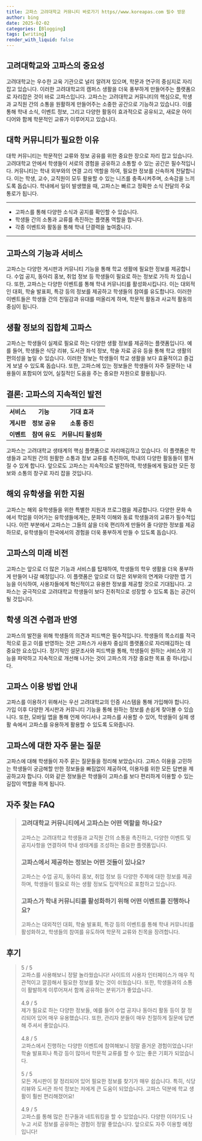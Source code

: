 ```yaml
---
title: 고파스 고려대학교 커뮤니티 바로가기 https//www.koreapas.com 필수 방문
author: bing
date: 2025-02-02
categories: [Blogging]
tags: [writing]
render_with_liquid: false
---
```



<h2 id='고려대학교와 고파스의 중요성'>고려대학교와 고파스의 중요성</h2>

<p>고려대학교는 우수한 교육 기관으로 널리 알려져 있으며, 학문과 연구의 중심지로 자리잡고 있습니다. 이러한 고려대학교의 캠퍼스 생활을 더욱 풍부하게 만들어주는 플랫폼으로 자리잡은 것이 바로 고파스입니다. 고파스는 고려대학교 커뮤니티의 핵심으로, 학생과 교직원 간의 소통을 원활하게 만들어주는 소중한 공간으로 기능하고 있습니다. 이를 통해 학내 소식, 이벤트 정보, 그리고 다양한 활동이 효과적으로 공유되고, 새로운 아이디어와 함께 학문적인 교류가 이루어지고 있습니다.</p>

<h2 id='대학 커뮤니티가 필요한 이유'>대학 커뮤니티가 필요한 이유</h2>

<p>대학 커뮤니티는 학문적인 교류와 정보 공유를 위한 중요한 장으로 자리 잡고 있습니다. 고려대학교 안에서 학생들이 서로의 경험을 공유하고 소통할 수 있는 공간은 필수적입니다. 커뮤니티는 학내 외부와의 연결 고리 역할을 하여, 필요한 정보를 신속하게 전달합니다. 이는 학생, 교수, 교직원이 모두 활용할 수 있는 니즈를 충족시켜주며, 소속감을 느끼도록 돕습니다. 학내에서 일이 발생했을 때, 고파스는 빠르고 정확한 소식 전달의 주요 통로가 됩니다.</p>

<hr />

<ul>
    <li>고파스를 통해 다양한 소식과 공지를 확인할 수 있습니다.</li>
    <li>학생들 간의 소통과 교류를 촉진하는 플랫폼 역할을 합니다.</li>
    <li>각종 이벤트와 활동을 통해 학내 단결력을 높여줍니다.</li>
</ul>

<hr />

<h2 id='고파스의 기능과 서비스'>고파스의 기능과 서비스</h2>

<p>고파스는 다양한 게시판과 커뮤니티 기능을 통해 학교 생활에 필요한 정보를 제공합니다. 수업 공지, 동아리 홍보, 취업 정보 등 학생들이 필요로 하는 정보로 가득 차 있습니다. 또한, 고파스는 다양한 이벤트를 통해 학내 커뮤니티를 활성화시킵니다. 이는 대외적인 대회, 학술 발표회, 특강 등의 정보를 제공하고 학생들의 참여를 유도합니다. 이러한 이벤트들은 학생들 간의 친밀감과 유대를 떠올리게 하며, 학문적 활동과 사교적 활동의 중심이 됩니다.</p>

<h2 id='생활 정보의 집합체 고파스'>생활 정보의 집합체 고파스</h2>

<p>고파스는 학생들이 실제로 필요로 하는 다양한 생활 정보를 제공하는 플랫폼입니다. 예를 들어, 학생들은 식당 리뷰, 도서관 좌석 정보, 학술 자료 공유 등을 통해 학교 생활의 편의성을 높일 수 있습니다. 이러한 정보는 학생들이 학교 생활을 보다 효율적이고 즐겁게 보낼 수 있도록 돕습니다. 또한, 고파스에 있는 정보들은 학생들이 자주 질문하는 내용들이 포함되어 있어, 실질적인 도움을 주는 중요한 자원으로 활용됩니다.</p>

<h2 id='결론: 고파스의 지속적인 발전'>결론: 고파스의 지속적인 발전</h2>

<table>
    <tr>
        <td style="text-align: center; height: 17px;"><b>서비스</b></td>
        <td style="text-align: center; height: 17px;"><b>기능</b></td>
        <td style="text-align: center; height: 17px;"><b>기대 효과</b></td>
    </tr>
    <tr>
        <td style="text-align: center; height: 17px;"><b>게시판</b></td>
        <td style="text-align: center; height: 17px;"><b>정보 공유</b></td>
        <td style="text-align: center; height: 17px;"><b>소통 증진</b></td>
    </tr>
    <tr>
        <td style="text-align: center; height: 17px;"><b>이벤트</b></td>
        <td style="text-align: center; height: 17px;"><b>참여 유도</b></td>
        <td style="text-align: center; height: 17px;"><b>커뮤니티 활성화</b></td>
    </tr>
</table>

<p>고파스는 고려대학교 생태계의 핵심 플랫폼으로 자리매김하고 있습니다. 이 플랫폼은 학생들과 교직원 간의 원활한 소통과 정보 교류를 촉진하여, 학내의 다양한 활동들이 펼쳐질 수 있게 합니다. 앞으로도 고파스는 지속적으로 발전하여, 학생들에게 필요한 모든 정보와 소통의 창구로 자리 잡을 것입니다.</p>

<h2 id='해외 유학생을 위한 지원'>해외 유학생을 위한 지원</h2>

<p>고파스는 해외 유학생들을 위한 특별한 지원과 프로그램을 제공합니다. 다양한 문화 속에서 학업을 이어가는 유학생들에게는, 문화적 이해와 동료 학생들과의 교류가 필수적입니다. 이런 부분에서 고파스는 그들의 삶을 더욱 편리하게 만들어 줄 다양한 정보를 제공하므로, 유학생들이 한국에서의 경험을 더욱 풍부하게 만들 수 있도록 돕습니다.</p>

<h2 id='고파스의 미래 비전'>고파스의 미래 비전</h2>

<p>고파스는 앞으로 더 많은 기능과 서비스를 탑재하여, 학생들의 학우 생활을 더욱 풍부하게 만들어 나갈 예정입니다. 이 플랫폼은 앞으로 더 많은 외부와의 연계와 다양한 앱 기능을 이식하여, 사용자들에게 혁신적이고 유용한 정보를 제공할 것으로 기대됩니다. 고파스는 궁극적으로 고려대학교 학생들이 보다 진취적으로 성장할 수 있도록 돕는 공간이 될 것입니다.</p>

<h2 id='학생 의견 수렴과 반영'>학생 의견 수렴과 반영</h2>

<p>고파스의 발전을 위해 학생들의 의견과 피드백은 필수적입니다. 학생들의 목소리를 적극적으로 듣고 이를 반영하는 것은 고파스가 사용자 중심의 플랫폼으로 자리매김하는 데 중요한 요소입니다. 정기적인 설문조사와 피드백을 통해, 학생들이 원하는 서비스와 기능을 파악하고 지속적으로 개선해 나가는 것이 고파스의 가장 중요한 목표 중 하나입니다.</p>

<h2 id='고파스 이용 방법 안내'>고파스 이용 방법 안내</h2>

<p>고파스를 이용하기 위해서는 우선 고려대학교의 인증 시스템을 통해 가입해야 합니다. 가입 이후 다양한 게시판과 커뮤니티 기능을 통해 원하는 정보를 손쉽게 찾아볼 수 있습니다. 또한, 모바일 앱을 통해 언제 어디서나 고파스를 사용할 수 있어, 학생들이 실제 생활 속에서 고파스를 유용하게 활용할 수 있도록 도와줍니다.</p>

<h2 id='고파스에 대한 자주 묻는 질문'>고파스에 대한 자주 묻는 질문</h2>

<p>고파스에 대해 학생들이 자주 묻는 질문들을 정리해 보았습니다. 고파스 이용을 고민하는 학생들이 궁금해할 만한 정보들을 빠짐없이 제공하여, 이용자를 위한 모든 답변을 제공하고자 합니다. 이와 같은 정보들은 학생들이 고파스를 보다 편리하게 이용할 수 있는 길잡이 역할을 하게 됩니다.</p>


<h2 id='자주_찾는_FAQ'>자주 찾는 FAQ</h2>
<div itemscope="" itemtype="https://schema.org/FAQPage"> 
<blockquote> 
<div itemscope="" itemprop="mainEntity" itemtype="https://schema.org/Question"> 
<h3 itemprop="name">고려대학교 커뮤니티에서 고파스는 어떤 역할을 하나요?</h3> 
<div itemscope="" itemprop="acceptedAnswer" itemtype="https://schema.org/Answer"> 
<span itemprop="text"> 
<p>고파스는 고려대학교 학생들과 교직원 간의 소통을 촉진하고, 다양한 이벤트 및 공지사항을 연결하여 학내 생태계를 조성하는 중요한 플랫폼입니다.</p> 
</span> 
</div> 
</div> 

<div itemscope="" itemprop="mainEntity" itemtype="https://schema.org/Question"> 
<h3 itemprop="name">고파스에서 제공하는 정보는 어떤 것들이 있나요?</h3> 
<div itemscope="" itemprop="acceptedAnswer" itemtype="https://schema.org/Answer"> 
<span itemprop="text"> 
<p>고파스는 수업 공지, 동아리 홍보, 취업 정보 등 다양한 주제에 대한 정보를 제공하며, 학생들이 필요로 하는 생활 정보도 집약적으로 포함하고 있습니다.</p> 
</span> 
</div> 
</div> 

<div itemscope="" itemprop="mainEntity" itemtype="https://schema.org/Question"> 
<h3 itemprop="name">고파스가 학내 커뮤니티를 활성화하기 위해 어떤 이벤트를 진행하나요?</h3> 
<div itemscope="" itemprop="acceptedAnswer" itemtype="https://schema.org/Answer"> 
<span itemprop="text"> 
<p>고파스는 대외적인 대회, 학술 발표회, 특강 등의 이벤트를 통해 학내 커뮤니티를 활성화하고, 학생들의 참여를 유도하여 학문적 교류와 친목을 장려합니다.</p> 
</span> 
</div> 
</div> 
</blockquote> 
</div>
<h2 id='후기'>후기</h2>
<div itemscope itemtype="https://schema.org/Product">
  <blockquote>
  <div itemprop="review" itemscope itemtype="https://schema.org/Review">
      <div itemprop="reviewRating" itemscope itemtype="https://schema.org/Rating"> <span itemprop="ratingValue">5</span> / <span itemprop="bestRating">5</span> </div>
      <span itemprop="reviewBody">고파스를 사용해보니 정말 놀라웠습니다! 사이트의 사용자 인터페이스가 매우 직관적이고 깔끔해서 필요한 정보를 찾는 것이 쉬웠습니다. 또한, 학생들과의 소통이 활발하게 이루어져서 함께 공유하는 분위기가 좋았습니다.</span>
  </div>
  <br>
  <div itemprop="review" itemscope itemtype="https://schema.org/Review">
      <div itemprop="reviewRating" itemscope itemtype="https://schema.org/Rating"> <span itemprop="ratingValue">4.9</span> / <span itemprop="bestRating">5</span> </div>
      <span itemprop="reviewBody">제가 필요로 하는 다양한 정보들, 예를 들어 수업 공지나 동아리 활동 등이 잘 정리되어 있어 매우 유용했습니다. 또한, 관리자 분들이 매우 친절하게 질문에 답변해 주셔서 좋았습니다.</span>
  </div>
  <br>
  <div itemprop="review" itemscope itemtype="https://schema.org/Review">
      <div itemprop="reviewRating" itemscope itemtype="https://schema.org/Rating"> <span itemprop="ratingValue">4.8</span> / <span itemprop="bestRating">5</span> </div>
      <span itemprop="reviewBody">고파스에서 진행하는 다양한 이벤트에 참여해보니 정말 즐거운 경험이었습니다! 학술 발표회나 특강 등이 많아서 학문적 교류를 할 수 있는 좋은 기회가 되었습니다.</span>
  </div>
  <br>
  <div itemprop="review" itemscope itemtype="https://schema.org/Review">
      <div itemprop="reviewRating" itemscope itemtype="https://schema.org/Rating"> <span itemprop="ratingValue">5</span> / <span itemprop="bestRating">5</span> </div>
      <span itemprop="reviewBody">모든 게시판이 잘 정리되어 있어 필요한 정보를 찾기가 매우 쉽습니다. 특히, 식당 리뷰와 도서관 좌석 정보는 저에게 큰 도움이 되었습니다. 고파스 덕분에 학교 생활이 훨씬 편리해졌어요!</span>
  </div>
  <br>
  <div itemprop="review" itemscope itemtype="https://schema.org/Review">
      <div itemprop="reviewRating" itemscope itemtype="https://schema.org/Rating"> <span itemprop="ratingValue">4.9</span> / <span itemprop="bestRating">5</span> </div>
      <span itemprop="reviewBody">고파스를 통해 많은 친구들과 네트워킹을 할 수 있었습니다. 다양한 이야기도 나누고 서로 정보를 공유하는 경험이 정말 좋았습니다. 앞으로도 자주 이용할 예정입니다!</span>
  </div>
  </blockquote>
</div>
